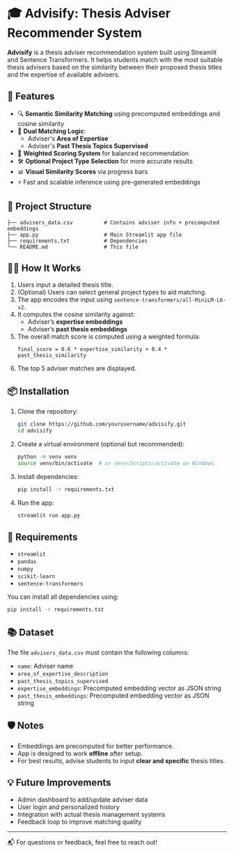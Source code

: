 # 🎓 Advisify: Thesis Adviser Recommender System

**Advisify** is a thesis adviser recommendation system built using Streamlit and Sentence Transformers. It helps students match with the most suitable thesis advisers based on the similarity between their proposed thesis titles and the expertise of available advisers.

## 🚀 Features

- 🔍 **Semantic Similarity Matching** using precomputed embeddings and cosine similarity
- 🧠 **Dual Matching Logic**:
  - Adviser's **Area of Expertise**
  - Adviser's **Past Thesis Topics Supervised**
- 🎯 **Weighted Scoring System** for balanced recommendation
- 🛠️ **Optional Project Type Selection** for more accurate results
- 📊 **Visual Similarity Scores** via progress bars
- ⚡ Fast and scalable inference using pre-generated embeddings

## 📁 Project Structure

```
├── advisers_data.csv          # Contains adviser info + precomputed embeddings
├── app.py                     # Main Streamlit app file
├── requirements.txt           # Dependencies
└── README.md                  # This file
```

## 🧑‍💻 How It Works

1. Users input a detailed thesis title.
2. (Optional) Users can select general project types to aid matching.
3. The app encodes the input using `sentence-transformers/all-MiniLM-L6-v2`.
4. It computes the cosine similarity against:
   - Adviser’s **expertise embeddings**
   - Adviser’s **past thesis embeddings**
5. The overall match score is computed using a weighted formula:
   ```
   final_score = 0.6 * expertise_similarity + 0.4 * past_thesis_similarity
   ```
6. The top 5 adviser matches are displayed.

## 📦 Installation

1. Clone the repository:

   ```bash
   git clone https://github.com/yourusername/advisify.git
   cd advisify
   ```

2. Create a virtual environment (optional but recommended):

   ```bash
   python -m venv venv
   source venv/bin/activate  # or venv\Scripts\activate on Windows
   ```

3. Install dependencies:

   ```bash
   pip install -r requirements.txt
   ```

4. Run the app:
   ```bash
   streamlit run app.py
   ```

## 🧾 Requirements

- `streamlit`
- `pandas`
- `numpy`
- `scikit-learn`
- `sentence-transformers`

You can install all dependencies using:

```bash
pip install -r requirements.txt
```

## 📚 Dataset

The file `advisers_data.csv` must contain the following columns:

- `name`: Adviser name
- `area_of_expertise_description`
- `past_thesis_topics_supervised`
- `expertise_embeddings`: Precomputed embedding vector as JSON string
- `past_thesis_embeddings`: Precomputed embedding vector as JSON string

## 🛡️ Notes

- Embeddings are precomputed for better performance.
- App is designed to work **offline** after setup.
- For best results, advise students to input **clear and specific** thesis titles.

## 💡 Future Improvements

- Admin dashboard to add/update adviser data
- User login and personalized history
- Integration with actual thesis management systems
- Feedback loop to improve matching quality


---

📬 For questions or feedback, feel free to reach out!
